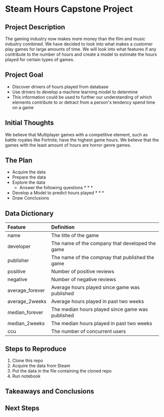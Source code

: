 # Steam Hours Capstone Project
## Project Description

The gaming industry now makes more money than the film and music industry combined. We have decided to look into what makes a customer play games for large amounts of time. We will look into what features if any contribute to the number of hours and create a model to estimate the hours played for certain types of games.

## Project Goal

* Discover drivers of hours played from database
* Use drivers to develop a machine learning model to determine 
* This information could be used to further our understanding of which elements contribute to or detract from a person's tendency spend time on a game

## Initial Thoughts

We believe that Multiplayer games with a competitive element, such as battle royales like Fortnite, have the highest game hours. We believe that the games with the least amount of hours are horror genre games. 

## The Plan

* Acquire the data
* Prepare the data
* Explore the data
    * Answer the following questions
        * 
        * 
        * 
* Develop a Model to predict hours played
    * 
    * 
    * 
* Draw Conclusions

## Data Dictionary

| Feature | Definition |
|:--------|:-----------|
|name| The title of the game|
|developer| The name of the company that developed the game|
|publisher| The name of the compnay that published the game|
|positive| Number of positive reviews|
|negative| Number of negative reviews|
|average_forever| Average hours played since game was published|
|average_2weeks| Average hours played in past two weeks|
|median_forever| The median hours played since game was published|
|median_2weeks| The median hours played in past two weeks|
|ccu| The number of concurrent users|

## Steps to Reproduce
1) Clone this repo
2) Acquire the data from Steam
3) Put the data in the file containing the cloned repo
4) Run notebook

## Takeaways and Conclusions


## Next Steps
